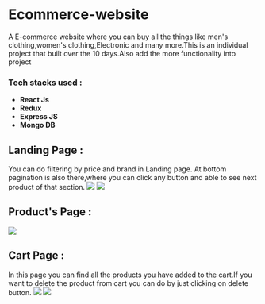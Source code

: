 # Ecommerce-website
A E-commerce website where you can buy all the things like men's clothing,women's clothing,Electronic and many more.This is an individual project that built over the 10 days.Also add the more functionality into project
​
### Tech stacks used :

*  **React Js** 
*  **Redux** 
*  **Express JS**
*  **Mongo DB**

## Landing Page :
You can do filtering by price and brand in Landing page.
At bottom pagination is also there,where you can click any button and able to see next product of that section.
<img src='https://www.linkpicture.com/q/Screenshot-200_1.png' type='image'>
<img src='https://www.linkpicture.com/q/Screenshot-201_3.png' type='image'>

## Product's Page :
<img src='https://www.linkpicture.com/q/Screenshot-202.png' type='image'>


## Cart Page :
In this page you can find all the products you have added to the cart.If you want to delete the product from cart you can do by just clicking on delete button.
<img src='https://www.linkpicture.com/q/Screenshot-203.png' type='image'>
<img src='https://www.linkpicture.com/q/Screenshot-204.png' type='image'>
